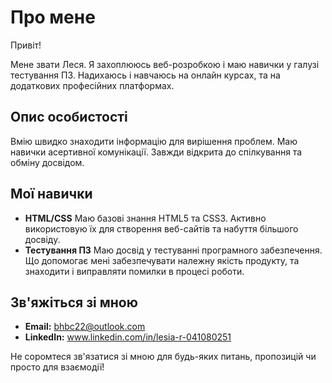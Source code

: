 # Про мене

Привіт!

Мене звати Леся. 
Я захоплююсь веб-розробкою і маю навички у галузі тестування ПЗ.
Надихаюсь і навчаюсь на онлайн курсах, та на додаткових професійних платформах.

## Опис особистості

Вмію швидко знаходити інформацію для вирішення проблем.
Маю навички асертивної комунікації. Завжди відкрита до спілкування та обміну досвідом.

## Мої навички

- **HTML/CSS** 
Маю базові знання HTML5 та CSS3.
Активно використовую їх для створення веб-сайтів та набуття більшого досвіду.
- **Тестування ПЗ**
Маю досвід у тестуванні програмного забезпечення.
Що допомогає мені забезпечувати належну якість продукту, та знаходити і виправляти помилки в процесі роботи.



## Зв'яжіться зі мною

- **Email:** bhbc22@outlook.com
- **LinkedIn:** www.linkedin.com/in/lesia-r-041080251


Не соромтеся зв'язатися зі мною для будь-яких питань, пропозицій чи просто для взаємодії!
